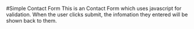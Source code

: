 #Simple Contact Form
This is an Contact Form which uses javascript for validation. When the user clicks submit, the infomation they entered will be shown back to them.